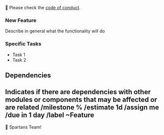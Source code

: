 🚨 Please check the [code of conduct](https://gitlab.com/pokespartans/code-of-conduct).
### New Feature
Describe in general what the functionality will do
### Specific Tasks
- Task 1
- Task 2
## Dependencies
Indicates if there are dependencies with other modules or components that may be affected or are related
/milestone %
/estimate 1d
/assign me
/due in 1 day
/label ~Feature
---
🙌 Spartans Team!
